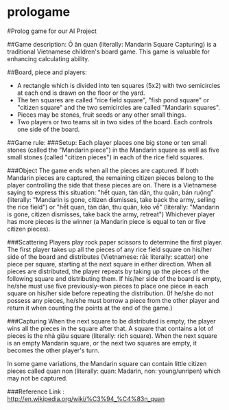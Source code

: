 prologame
=========

#Prolog game for our AI Project

##Game description: 
Ô ăn quan (literally: Mandarin Square Capturing) is a traditional Vietnamese children's board game.
This game is valuable for enhancing calculating ability.

##Board, piece and players:
* A rectangle which is divided into ten squares (5x2) with two semicircles at each end is drawn on the floor or the yard.
* The ten squares are called "rice field square", "fish pond square" or "citizen square" and the two semicircles are called "Mandarin squares".
* Pieces may be stones, fruit seeds or any other small things.
* Two players or two teams sit in two sides of the board. Each controls one side of the board.
    
##Game rule:
###Setup:
Each player places one big stone or ten small stones (called the "Mandarin piece") in the Mandarin square 
as well as five small stones (called "citizen pieces") in each of the rice field squares.

###Object
The game ends when all the pieces are captured.
If both Mandarin pieces are captured, the remaining citizen pieces belong to the player 
controlling the side that these pieces are on. 
There is a Vietnamese saying to express this situation: "hết quan, tàn dân, thu quân, bán ruộng" 
(literally: "Mandarin is gone, citizen dismisses, take back the army, selling the rice field") 
or "hết quan, tàn dân, thu quân, kéo về" 
(literally: "Mandarin is gone, citizen dismisses, take back the army, retreat")
Whichever player has more pieces is the winner (a Mandarin piece is equal to ten or five citizen pieces).

###Scattering
Players play rock paper scissors to determine the first player.
The first player takes up all the pieces of any rice field square on his/her side of the board and distributes (Vietnamese: rải: literally: scatter) one piece per square, starting at the next square in either direction. When all pieces are distributed, the player repeats by taking up the pieces of the following square and distributing them.
If his/her side of the board is empty, he/she must use five previously-won pieces to place one piece in each square on his/her side before repeating the distribution. (If he/she do not possess any pieces, he/she must borrow a piece from the other player and return it when counting the points at the end of the game.)

###Capturing
When the next square to be distributed is empty, the player wins all the pieces in the square after that. 
A square that contains a lot of pieces is the nhà giàu square (literally: rich square).
When the next square is an empty Mandarin square, or the next two squares are empty, it becomes the other player's turn.

In some game variations, the Mandarin square can contain little citizen pieces called quan non 
(literally: quan: Madarin, non: young/unripen) which may not be captured.

###Reference
Link : http://en.wikipedia.org/wiki/%C3%94_%C4%83n_quan
